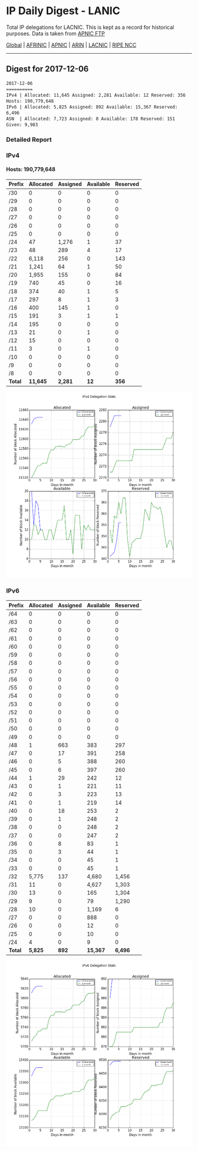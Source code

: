 # IP Daily Digest - LANIC

Total IP delegations for LACNIC. This is kept as a record for historical purposes. Data is taken from [APNIC FTP](https://ftp.apnic.net/)

[Global](https://github.com/csmets/IP-Daily-Digest) | [AFRINIC](https://github.com/csmets/IP-Daily-Digest/tree/master/archives/AFRINIC) | [APNIC](https://github.com/csmets/IP-Daily-Digest/tree/master/archives/APNIC) | [ARIN](https://github.com/csmets/IP-Daily-Digest/tree/master/archives/ARIN) | [LACNIC](https://github.com/csmets/IP-Daily-Digest/tree/master/archives/LACNIC) | [RIPE NCC](https://github.com/csmets/IP-Daily-Digest/tree/master/archives/RIPE_NCC)

---

## Digest for 2017-12-06
```
2017-12-06
==========
IPv4 | Allocated: 11,645 Assigned: 2,281 Available: 12 Reserved: 356 Hosts: 190,779,648
IPv6 | Allocated: 5,825 Assigned: 892 Available: 15,367 Reserved: 6,496
ASN  | Allocated: 7,723 Assigned: 0 Available: 178 Reserved: 151 Given: 9,983
```

### Detailed Report

### IPv4

#### Hosts: **190,779,648**

| Prefix | Allocated | Assigned | Available | Reserved |
| ----- | ----- | ----- | ----- | ----- |
| /30 | 0 | 0 | 0 | 0 |
| /29 | 0 | 0 | 0 | 0 |
| /28 | 0 | 0 | 0 | 0 |
| /27 | 0 | 0 | 0 | 0 |
| /26 | 0 | 0 | 0 | 0 |
| /25 | 0 | 0 | 0 | 0 |
| /24 | 47 | 1,276 | 1 | 37 |
| /23 | 48 | 289 | 4 | 17 |
| /22 | 6,118 | 256 | 0 | 143 |
| /21 | 1,241 | 64 | 1 | 50 |
| /20 | 1,955 | 155 | 0 | 84 |
| /19 | 740 | 45 | 0 | 16 |
| /18 | 374 | 40 | 1 | 5 |
| /17 | 297 | 8 | 1 | 3 |
| /16 | 400 | 145 | 1 | 0 |
| /15 | 191 | 3 | 1 | 1 |
| /14 | 195 | 0 | 0 | 0 |
| /13 | 21 | 0 | 1 | 0 |
| /12 | 15 | 0 | 0 | 0 |
| /11 | 3 | 0 | 1 | 0 |
| /10 | 0 | 0 | 0 | 0 |
| /9 | 0 | 0 | 0 | 0 |
| /8 | 0 | 0 | 0 | 0 |
| **Total** | **11,645** | **2,281** | **12** | **356** |

![ipv4-stats](ipv4-figure.png)

### IPv6

| Prefix | Allocated | Assigned | Available | Reserved |
| ----- | ----- | ----- | ----- | ----- |
| /64 | 0 | 0 | 0 | 0 |
| /63 | 0 | 0 | 0 | 0 |
| /62 | 0 | 0 | 0 | 0 |
| /61 | 0 | 0 | 0 | 0 |
| /60 | 0 | 0 | 0 | 0 |
| /59 | 0 | 0 | 0 | 0 |
| /58 | 0 | 0 | 0 | 0 |
| /57 | 0 | 0 | 0 | 0 |
| /56 | 0 | 0 | 0 | 0 |
| /55 | 0 | 0 | 0 | 0 |
| /54 | 0 | 0 | 0 | 0 |
| /53 | 0 | 0 | 0 | 0 |
| /52 | 0 | 0 | 0 | 0 |
| /51 | 0 | 0 | 0 | 0 |
| /50 | 0 | 0 | 0 | 0 |
| /49 | 0 | 0 | 0 | 0 |
| /48 | 1 | 663 | 383 | 297 |
| /47 | 0 | 17 | 391 | 258 |
| /46 | 0 | 5 | 388 | 260 |
| /45 | 0 | 6 | 397 | 260 |
| /44 | 1 | 29 | 242 | 12 |
| /43 | 0 | 1 | 221 | 11 |
| /42 | 0 | 3 | 223 | 13 |
| /41 | 0 | 1 | 219 | 14 |
| /40 | 0 | 18 | 253 | 2 |
| /39 | 0 | 1 | 248 | 2 |
| /38 | 0 | 0 | 248 | 2 |
| /37 | 0 | 0 | 247 | 2 |
| /36 | 0 | 8 | 83 | 1 |
| /35 | 0 | 3 | 44 | 1 |
| /34 | 0 | 0 | 45 | 1 |
| /33 | 0 | 0 | 45 | 1 |
| /32 | 5,775 | 137 | 4,680 | 1,456 |
| /31 | 11 | 0 | 4,627 | 1,303 |
| /30 | 13 | 0 | 165 | 1,304 |
| /29 | 9 | 0 | 79 | 1,290 |
| /28 | 10 | 0 | 1,169 | 6 |
| /27 | 0 | 0 | 888 | 0 |
| /26 | 0 | 0 | 12 | 0 |
| /25 | 0 | 0 | 10 | 0 |
| /24 | 4 | 0 | 9 | 0 |
| **Total** | **5,825** | **892** | **15,367** | **6,496** |

![ipv6-stats](ipv6-figure.png)
